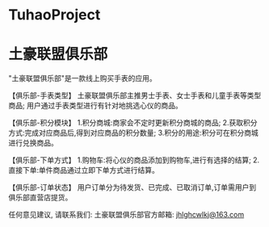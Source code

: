 # TuhaoProject
# 土豪联盟俱乐部

  "土豪联盟俱乐部"是一款线上购买手表的应用。
  
  【俱乐部-手表类型】
  土豪联盟俱乐部主推男士手表、女士手表和儿童手表等类型商品;
  用户通过手表类型进行有针对地挑选心仪的商品。

  【俱乐部-积分模块】
  1.积分商城:商家会不定时更新积分商城的商品;
  2.获取积分方式:完成对应商品后,得到对应商品的积分数量;
  3.积分的用途:积分可在积分商城进行兑换商品。
  
  【俱乐部-下单方式】
  1.购物车:将心仪的商品添加到购物车,进行有选择的结算;
  2.直接下单:单件商品通过立即下单方式进行结算。
  
  【俱乐部-订单状态】
  用户订单分为待发货、已完成、已取消订单,订单需用户到俱乐部直营店提货。
  
  任何意见建议, 请联系我们: 
  土豪联盟俱乐部官方邮箱: jhlghcwlkj@163.com
